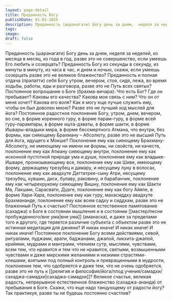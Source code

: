 ```yaml
---
layout: page-detail
title: Преданность Богу
publishDate: 01-01-2025
description: Преданность (шаранагати) Богу день за днем,  неделя за неделей,  из месяца в месяц,  из года в год, разве это не совершенство, если умеешь Его любить и созерцать? Преданность Богу...
tags:
image:
draft: false
---
```

Преданность (шаранагати) Богу день за днем,  неделя за неделей,  из месяца в месяц,  из года в год, разве это не совершенство, если умеешь Его любить и созерцать? Преданность Богу из секунды в секунду,  из минуты в минуту,  из часа в час,  и днем и ночью, скажи, если умеешь созерцать разве это не великое блаженство? Преданность и полная отдача (прапатти) себя Богу утром, вечером,  стоя, сидя, лежа, во время ходьбы, работы,  еды и разговора, разве это не Путь всех святых? Постоянное вопрошание о Боге (брахма-вичара):  Что есть Бог?  Где он пребывает? Каковы его качества?  Какова моя связь с ним?  Что он от меня хочет?  Какова его воля? Как я могу еще лучше служить ему, чтобы он был доволен мною?  Разве это не лучший ход мыслей для йога? Постоянное радостное поклонение Богу,  утром,  днем,  вечером, во сне, в форме коренного гуру,  в форме парам-гуру,  в форме всей гуру-парампары,  в форме ишта-дэваты, в форме шакти,  в форме Ишвары-владыки мира, в форме бессмертного Атмана, что внутри,  без формы, как сияющему Брахману – Абсолюту, разве это не высший Путь для йога, идущего к Мокше? Поклонение ему как сияющему Брахману-Абсолюту,  не имеющему ни имени ни формы,  ни свойств, ни качеств, поклонение ему как Атману сияющему внутри,  поклонение ему как исконной пустотной природе ума и души, поклонение ему как владыке-Ишваре, пронизывающему все, поклонение ему как Шиве, имеющему форму,  держащему трезубец и дамару, и несущему луну в волосах, поклонение ему как авадхуте Даттатрее-сыну Атри,  несущему трезубец, кувшин, диск, булаву, раковину,  и барабанчик, поклонение ему как четырехрукому сияющему Вишну,  поклонение ему как Шакти Ма, Лакшми, Сарасвати, Дурге,  поклонение ему как богу Айяпе, в форме Хари-Хара, поклонение ему как гуру, махасиддху авадхуте Брахмананде,  поклонение ему как всем садху и сиддхам,  разве это не блаженный Путь к счастью? Постоянное естественное памятование (сахаджа) о Боге  в состоянии мышления  и в состоянии [[мастер/песни пробужденного/вне ума|вне ума]] (аманаска), и даже за пределами того и другого,  где теряется различие субъекта с объектом  разве это не истинная медитация для джняни? И никак иначе! И никак иначе! И никак иначе! Постоянное поклонение Богу всеми действиями, севой,  ритуалами, пуджами,  арати, баджанами,  джапой,  ликхита-джапой, крийями, мудрами и мантрами,  чтением сутр,  мыслями,  чувствами, всем тем, что нравится и тем что не нравится,  святыми, возвышенными чувствами и даже мирскими желаниями и низкими страстями-клешами,  взятыми под полный контроль и превращенными в мудрости, поклонение тем, что одобряется и даже тем,  что не очень одобряется,  разве это не путь к [[религия и философия/йога/плод учения/самадхи/сахаджа-самадхи|сахаджа-самадхи]]? Великое счастье,  великая радость,  непрерывное естественное блаженство (сахаджа-ананда)  от пребывания в Боге. Скажи, что еще надо танцующему от радости йогу? Так практикуя,  разве ты не будешь постоянно счастлив?